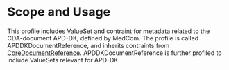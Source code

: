 # Scope and Usage
This profile includes ValueSet and contraint for metadata related to the CDA-document APD-DK, defined by MedCom. The profile is called APDDKDocumentReference, and inherits contraints from [CoreDocumentReference](https://build.fhir.org/ig/medcomdk/dk-medcom-xds-metadata-core/StructureDefinition-core-documentreference.html). APDDKDocumentReference is further profiled to include ValueSets relevant for APD-DK.


